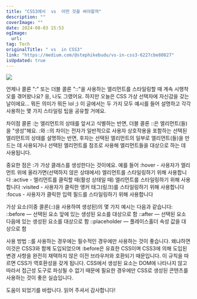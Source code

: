 ```yaml
---
title: "CSS3에서  vs  어떤 것을 써야할까"
description: ""
coverImage: ""
date: 2024-08-03 15:53
ogImage: 
  url: 
tag: Tech
originalTitle: " vs  in CSS3"
link: "https://medium.com/@stephikebudu/vs-in-css3-6227cbe80827"
isUpdated: true
---
```






<img src="/assets/img/vsinCSS3_0.png" />

언제나 콜론 ":" 또는 더블 콜론 "::"을 사용하는 엘리먼트를 스타일링할 때 계속 시행착오를 겪어왔나요? 응, 나도 그랬어요. 하지만 오늘은 CSS 가상 선택자에 자신감을 갖는 날이에요... 뭐든 의미가 뭐든 lol ;)
이 글에서는 두 가지 모두 예시를 들어 설명하고 각각 사용하는 몇 가지 스타일링 팁을 공유할 거에요.

차이점
콜론 :는 엘리먼트의 상태를 앞서고 식별하는 반면, 더블 콜론 ::은 엘리먼트(들)을 "생성"해요. :와 ::의 차이는 전자가 일반적으로 사용자 상호작용을 포함하는 선택된 엘리먼트의 상태를 설명하는 반면, 후자는 선택된 엘리먼트의 일부로 엘리먼트(들)을 만드는 데 사용되거나 선택된 엘리먼트를 참조로 사용해 엘리먼트들을 대상으로 하는 데 사용됩니다.

중요한 점은 :가 가상 클래스를 생성한다는 것이에요. 예를 들어
:hover - 사용자가 엘리먼트 위에 올라가면(선택하지 않은 상태에서) 엘리먼트를 스타일링하기 위해 사용합니다
:active - 엘리먼트를 클릭할 때(활성 상태일 때) 엘리먼트를 스타일링하기 위해 사용합니다
:visited - 사용자가 클릭한 앵커 태그(링크)를 스타일링하기 위해 사용합니다
:focus - 사용자가 클릭한 입력 필드를 스타일링하기 위해 사용합니다

<div class="content-ad"></div>

가상 요소(이중 콜론(::)을 사용하여 생성된)의 몇 가지 예시는 다음과 같습니다:
::before — 선택된 요소 앞에 있는 생성된 요소를 대상으로 함
::after — 선택된 요소 다음에 있는 생성된 요소를 대상으로 함
::placeholder — 플레이스홀더 속성 값을 대상으로 함

사용 방법
::를 사용하는 경우에는 필수적인 경우에만 사용하는 것이 좋습니다. 왜냐하면 이것은 CSS3와 함께 도입되었으며 :before은 유효한 CSS이며 CSS3에 의해 도입된 변경 사항을 완전히 채택하지 않은 이전 브라우저와 호환되기 때문입니다. 이 규칙을 따르면 CSS가 역호환성을 갖게 됩니다.
CSS에서 생성된 요소는 DOM에 나타나지 않고 따라서 접근성 도구로 파싱될 수 없기 때문에 필요한 경우에만 CSS로 생성된 콘텐츠를 사용하는 것이 좋은 실습입니다.

도움이 되었기를 바랍니다. 읽어 주셔서 감사합니다!
